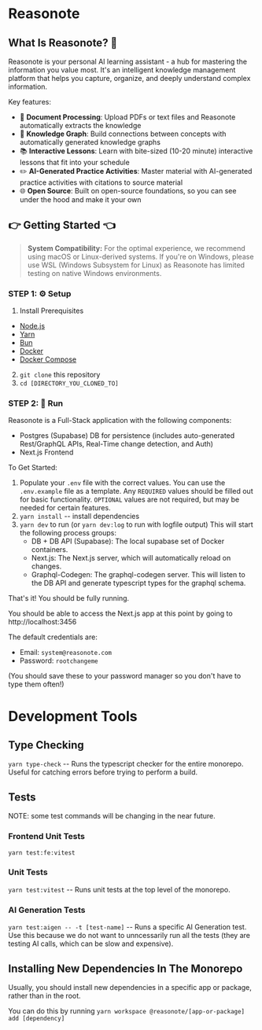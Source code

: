 # Reasonote

## What Is Reasonote? 🚀

Reasonote is your personal AI learning assistant - a hub for mastering the information you value most. It's an intelligent knowledge management platform that helps you capture, organize, and deeply understand complex information.

Key features:
- 📄 **Document Processing**: Upload PDFs or text files and Reasonote automatically extracts the knowledge
- 🧠 **Knowledge Graph**: Build connections between concepts with automatically generated knowledge graphs
- 📚 **Interactive Lessons**: Learn with bite-sized (10-20 minute) interactive lessons that fit into your schedule
- ✏️ **AI-Generated Practice Activities**: Master material with AI-generated practice activities with citations to source material
- 🌐 **Open Source**: Built on open-source foundations, so you can see under the hood and make it your own



## 👉 Getting Started 👈

> **System Compatibility:** For the optimal experience, we recommend using macOS or Linux-derived systems. If you're on Windows, please use WSL (Windows Subsystem for Linux) as Reasonote has limited testing on native Windows environments.

### STEP 1: ⚙️ Setup
1. Install Prerequisites
- [Node.js](https://nodejs.org/en/)
- [Yarn](https://classic.yarnpkg.com/en/docs/install/#mac-stable)
- [Bun](https://bun.sh/docs/installation)
- [Docker](https://docs.docker.com/get-docker/)
- [Docker Compose](https://docs.docker.com/compose/install/)
2. `git clone` this repository
3. `cd [DIRECTORY_YOU_CLONED_TO]`
  
### STEP 2: 🔄 Run
Reasonote is a Full-Stack application with the following components:
- Postgres (Supabase) DB for persistence (includes auto-generated Rest/GraphQL APIs, Real-Time change detection, and Auth)
- Next.js Frontend

To Get Started:
1. Populate your `.env` file with the correct values. You can use the `.env.example` file as a template. Any `REQUIRED` values should be filled out for basic functionality. `OPTIONAL` values are not required, but may be needed for certain features.
2. `yarn install` -- install dependencies
3. `yarn dev` to run (or `yarn dev:log` to run with logfile output) This will start the following process groups:
    - DB + DB API (Supabase): The local supabase set of Docker containers.
    - Next.js: The Next.js server, which will automatically reload on changes.
    - Graphql-Codegen: The graphql-codegen server. This will listen to the DB API and generate typescript types for the graphql schema.


That's it! You should be fully running.

You should be able to access the Next.js app at this point by going to http://localhost:3456

The default credentials are:
- Email: `system@reasonote.com`
- Password: `rootchangeme`

(You should save these to your password manager so you don't have to type them often!)



# Development Tools

## Type Checking
`yarn type-check` -- Runs the typescript checker for the entire monorepo. Useful for catching errors before trying to perform a build.

## Tests
NOTE: some test commands will be changing in the near future.
### Frontend Unit Tests
`yarn test:fe:vitest`

### Unit Tests
`yarn test:vitest` -- Runs unit tests at the top level of the monorepo.

### AI Generation Tests
`yarn test:aigen -- -t [test-name]` -- Runs a specific AI Generation test. Use this because we do not want to unncessarily run all the tests (they are testing AI calls, which can be slow and expensive).

## Installing New Dependencies In The Monorepo

Usually, you should install new dependencies in a specific app or package, rather than in the root.

You can do this by running `yarn workspace @reasonote/[app-or-package] add [dependency]`
